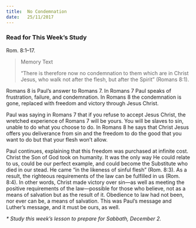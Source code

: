 ```yaml
---
title:  No Condemnation
date:   25/11/2017
---
```


### Read for This Week’s Study
Rom. 8:1–17.

> <p>Memory Text</p>
> “There is therefore now no condemnation to them which are in Christ Jesus, who walk not after the flesh, but after the Spirit” (Romans 8:1).

Romans 8 is Paul’s answer to Romans 7. In Romans 7 Paul speaks of frustration, failure, and condemnation. In Romans 8 the condemnation is gone, replaced with freedom and victory through Jesus Christ.

Paul was saying in Romans 7 that if you refuse to accept Jesus Christ, the wretched experience of Romans 7 will be yours. You will be slaves to sin, unable to do what you choose to do. In Romans 8 he says that Christ Jesus offers you deliverance from sin and the freedom to do the good that you want to do but that your flesh won’t allow.

Paul continues, explaining that this freedom was purchased at infinite cost. Christ the Son of God took on humanity. It was the only way He could relate to us, could be our perfect example, and could become the Substitute who died in our stead. He came “in the likeness of sinful flesh” (Rom. 8:3). As a result, the righteous requirements of the law can be fulfilled in us (Rom. 8:4). In other words, Christ made victory over sin—as well as meeting the positive requirements of the law—possible for those who believe, not as a means of salvation but as the result of it. Obedience to law had not been, nor ever can be, a means of salvation. This was Paul’s message and Luther’s message, and it must be ours, as well.

_* Study this week’s lesson to prepare for Sabbath, December 2._